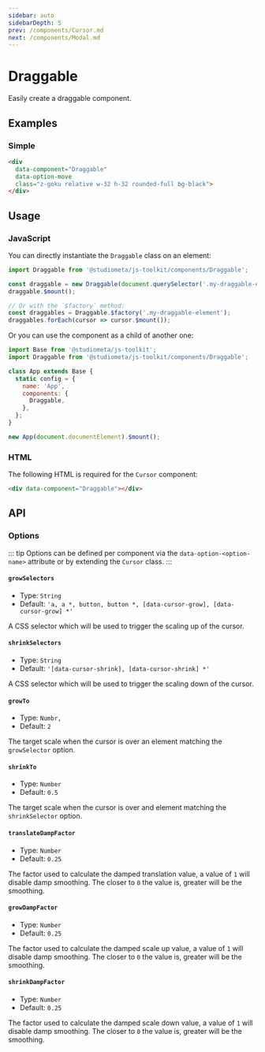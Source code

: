 ```yaml
---
sidebar: auto
sidebarDepth: 5
prev: /components/Cursor.md
next: /components/Modal.md
---
```


# Draggable

Easily create a draggable component.

## Examples

### Simple

<ToolkitPreview>
  <div class="w-full h-96 flex items-center justify-center">
    <div data-component="Draggable" data-option-move class="z-goku relative w-32 h-32 rounded-full bg-black cursor-grab"></div>
  </div>
</ToolkitPreview>

```html
<div
  data-component="Draggable"
  data-option-move
  class="z-goku relative w-32 h-32 rounded-full bg-black">
</div>
```

## Usage

### JavaScript

You can directly instantiate the `Draggable` class on an element:

```js
import Draggable from '@studiometa/js-toolkit/components/Draggable';

const draggable = new Draggable(document.querySelector('.my-draggable-element'));
draggable.$mount();

// Or with the `$factory` method:
const draggables = Draggable.$factory('.my-draggable-element');
draggables.forEach(cursor => cursor.$mount());
```

Or you can use the component as a child of another one:

```js
import Base from '@studiometa/js-toolkit';
import Draggable from '@studiometa/js-toolkit/components/Draggable';

class App extends Base {
  static config = {
    name: 'App',
    components: {
      Draggable,
    },
  };
}

new App(document.documentElement).$mount();
```

### HTML

The following HTML is required for the `Cursor` component:

```html
<div data-component="Draggable"></div>
```

## API

### Options

::: tip
Options can be defined per component via the `data-option-<option-name>` attribute or by extending the `Cursor` class.
:::

#### `growSelectors`

- Type: `String`
- Default: `'a, a *, button, button *, [data-cursor-grow], [data-cursor-grow] *'`

A CSS selector which will be used to trigger the scaling up of the cursor.

#### `shrinkSelectors`

- Type: `String`
- Default: `'[data-cursor-shrink], [data-cursor-shrink] *'`

A CSS selector which will be used to trigger the scaling down of the cursor.

#### `growTo`

- Type: `Numbr,`
- Default: `2`

The target scale when the cursor is over an element matching the `growSelector` option.

#### `shrinkTo`

- Type: `Number`
- Default: `0.5`

The target scale when the cursor is over and element matching the `shrinkSelector` option.

#### `translateDampFactor`

- Type: `Number`
- Default: `0.25`

The factor used to calculate the damped translation value, a value of `1` will disable damp smoothing. The closer to `0` the value is, greater will be the smoothing.

#### `growDampFactor`

- Type: `Number`
- Default: `0.25`

The factor used to calculate the damped scale up value, a value of `1` will disable damp smoothing. The closer to `0` the value is, greater will be the smoothing.

#### `shrinkDampFactor`

- Type: `Number`
- Default: `0.25`

The factor used to calculate the damped scale down value, a value of `1` will disable damp smoothing. The closer to `0` the value is, greater will be the smoothing.
